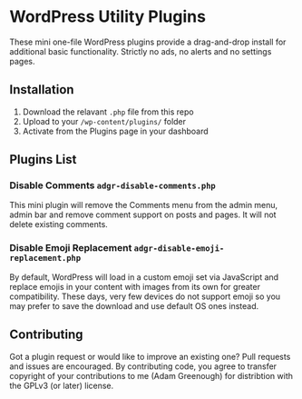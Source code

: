# WordPress Utility Plugins
These mini one-file WordPress plugins provide a drag-and-drop install for additional basic 
functionality. Strictly no ads, no alerts and no settings pages. 
## Installation
1. Download the relavant `.php` file from this repo
2. Upload to your `/wp-content/plugins/` folder
3. Activate from the Plugins page in your dashboard
## Plugins List
### Disable Comments `adgr-disable-comments.php`
This mini plugin will remove the Comments menu from the admin menu, admin bar and remove comment support
on posts and pages. It will not delete existing comments.

### Disable Emoji Replacement `adgr-disable-emoji-replacement.php`
By default, WordPress will load in a custom emoji set via JavaScript and replace emojis in your 
content with images from its own for greater compatibility. These days, very few devices do not 
support emoji so you may prefer to save the download and use default OS ones instead.

## Contributing
Got a plugin request or would like to improve an existing one? Pull requests and issues are encouraged.
By contributing code, you agree to transfer copyright of your contributions to me (Adam Greenough) for
distribtion with the GPLv3 (or later) license.
